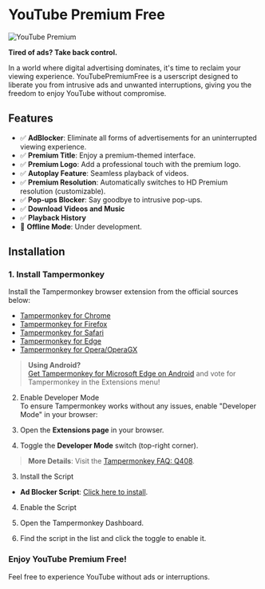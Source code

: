 # YouTube Premium Free

![YouTube Premium](https://github.com/user-attachments/assets/5e8d7fc8-4333-4173-9018-46b5ec970126)

**Tired of ads? Take back control.**

In a world where digital advertising dominates, it's time to reclaim your viewing experience. YouTubePremiumFree is a userscript designed to liberate you from intrusive ads and unwanted interruptions, giving you the freedom to enjoy YouTube without compromise.

## Features

- ✅ **AdBlocker**: Eliminate all forms of advertisements for an uninterrupted viewing experience.
- ✅ **Premium Title**: Enjoy a premium-themed interface.
- ✅ **Premium Logo**: Add a professional touch with the premium logo.
- ✅ **Autoplay Feature**: Seamless playback of videos.
- ✅ **Premium Resolution**: Automatically switches to HD Premium resolution (customizable).
- ✅ **Pop-ups Blocker**: Say goodbye to intrusive pop-ups.
- ✅ **Download Videos and Music**
- ✅ **Playback History**
- 🚧 **Offline Mode**: Under development.

## Installation

### 1. Install Tampermonkey

Install the Tampermonkey browser extension from the official sources below:

- [Tampermonkey for Chrome](https://chromewebstore.google.com/detail/tampermonkey/dhdgffkkebhmkfjojejmpbldmpobfkfo)
- [Tampermonkey for Firefox](https://addons.mozilla.org/firefox/addon/tampermonkey/)
- [Tampermonkey for Safari](https://www.tampermonkey.net/?browser=safari)
- [Tampermonkey for Edge](https://microsoftedge.microsoft.com/addons/detail/tampermonkey/iikmkjmpaadaobahmlepeloendndfphd)
- [Tampermonkey for Opera/OperaGX](https://addons.opera.com/extensions/details/tampermonkey-beta/)

> **Using Android?**  
> [Get Tampermonkey for Microsoft Edge on Android](https://play.google.com/store/apps/details?id=com.microsoft.emmx) and vote for Tampermonkey in the Extensions menu!

2. Enable Developer Mode  
   To ensure Tampermonkey works without any issues, enable "Developer Mode" in your browser:

1. Open the **Extensions page** in your browser.
1. Toggle the **Developer Mode** switch (top-right corner).

> **More Details**: Visit the [Tampermonkey FAQ: Q408](https://www.tampermonkey.net/faq.php#Q408).

3. Install the Script

- **Ad Blocker Script**: [Click here to install](YouTube-Premium-Free.user.js?raw=True).

4. Enable the Script

1. Open the Tampermonkey Dashboard.
1. Find the script in the list and click the toggle to enable it.

### Enjoy YouTube Premium Free!

Feel free to experience YouTube without ads or interruptions.
